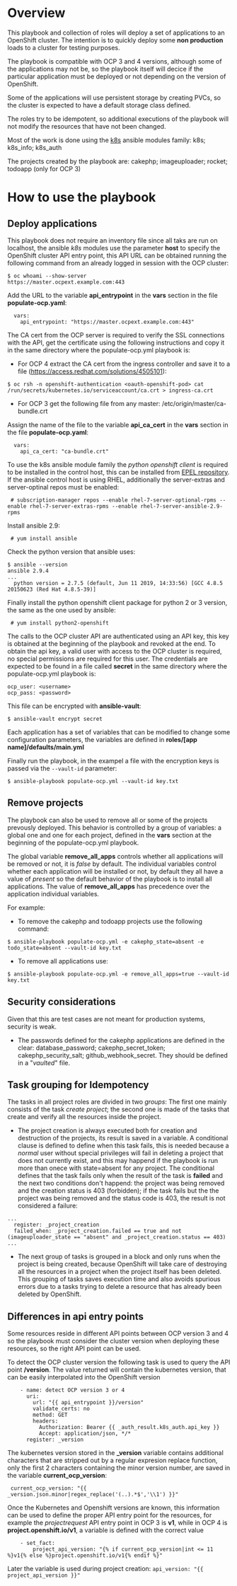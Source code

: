 # Overview

This playbook and collection of roles will deploy a set of applications to an OpenShift cluster.  The intention is to quickly deploy some **non production** loads to a cluster for testing purposes.

The playbook is compatible with OCP 3 and 4 versions, although some of the applications may not be, so the playbook itself will decice if the particular application must be deployed or not depending on the version of OpenShift. 

Some of the applications will use persistent storage by creating PVCs, so the cluster is expected to have a default storage class defined.

The roles try to be idempotent, so additional executions of the playbook will not modify the resources that have not been changed.

Most of the work is done using the [k8s](https://docs.ansible.com/ansible/latest/modules/k8s_module.html#k8s-module) ansible modules family: k8s; k8s_info; k8s_auth   

The projects created by the playbook are:  cakephp; imageuploader; rocket; todoapp (only for OCP 3)

# How to use the playbook

## Deploy applications

This playbook does not require an inventory file since all taks are run on localhost, the ansible _k8s_ modules use the parameter **host** to specify the OpenShift cluster API entry point, this API URL can be obtained running the following command from an already logged in session with the OCP cluster:

```
$ oc whoami --show-server
https://master.ocpext.example.com:443
```
Add the URL to the variable **api_entrypoint** in the **vars** section in the file **populate-ocp.yaml**:

```
  vars:
    api_entrypoint: "https://master.ocpext.example.com:443"
```

The CA cert from the OCP server is required to verify the SSL connections with the API, get the certificate using the following instructions and copy it in the same directory where the populate-ocp.yml playbook is:

* For OCP 4 extract the CA cert from the ingress controller and save it to a file (https://access.redhat.com/solutions/4505101):

```
$ oc rsh -n openshift-authentication <oauth-openshift-pod> cat /run/secrets/kubernetes.io/serviceaccount/ca.crt > ingress-ca.crt
```

* For OCP 3 get the following file from any master: /etc/origin/master/ca-bundle.crt

Assign the name of the file to the variable **api_ca_cert** in the **vars** section in the file **populate-ocp.yaml**:

```
  vars:
    api_ca_cert: "ca-bundle.crt"
```

To use the k8s ansible module family the _python openshift client_ is required to be installed in the control host, this can be installed from [EPEL repository](https://fedoraproject.org/wiki/EPEL). If the ansible control host is using RHEL, additionally the server-extras and server-optinal repos must be enabled:

```
 # subscription-manager repos --enable rhel-7-server-optional-rpms --enable rhel-7-server-extras-rpms --enable rhel-7-server-ansible-2.9-rpms
```

Install ansible 2.9:

```shell
 # yum install ansible 
```

Check the python version that ansible uses:

```
$ ansible --version
ansible 2.9.4
...
  python version = 2.7.5 (default, Jun 11 2019, 14:33:56) [GCC 4.8.5 20150623 (Red Hat 4.8.5-39)]
```

Finally install the python openshift client package for python 2 or 3 version, the same as the one used by ansible:

```
 # yum install python2-openshift
```

The calls to the OCP cluster API are authenticated using an API key, this key is obtained at the beginning of the playbook and revoked at the end.  To obtain the api key, a valid user with access to the OCP cluster is required, no special permissions are required for this user.  The credentials are expected to be found in a file called **secret** in the same directory where the populate-ocp.yml playbook is:

```
ocp_user: <username>
ocp_pass: <password>
```
This file can be encrypted with **ansible-vault**:

```
$ ansible-vault encrypt secret
```

Each application has a set of variables that can be modified to change some configuration parameters, the variables are defined in **roles/[app name]/defaults/main.yml**

Finally run the playbook, in the exampel a file with the encryption keys is passed via the `--vault-id` parameter:

```
$ ansible-playbook populate-ocp.yml --vault-id key.txt
```

## Remove projects

The playbook can also be used to remove all or some of the projects prevously deployed.  This behavior is controlled by a group of variables: a global one and one for each project, defined in the **vars** section at the beginning of the populate-ocp.yml playbook.  

The global variable **remove_all_apps** controls whether all applications will be removed or not, it is _false_ by default.   The individual variables control whether each application will be installed or not, by default they all have a value of _present_ so the default behavior of the playbook is to install all applications.  The value of **remove_all_apps** has precedence over the application individual variables.

For example:

* To remove the cakephp and todoapp projects use the following command:

```shell
$ ansible-playbook populate-ocp.yml -e cakephp_state=absent -e todo_state=absent --vault-id key.txt
```
* To remove all applications use:

```shell
$ ansible-playbook populate-ocp.yml -e remove_all_apps=true --vault-id key.txt
```

## Security considerations

Given that this are test cases are not meant for production systems, security is weak. 

* The passwords defined for the cakephp applications are defined in the clear: database_password; cakephp_secret_token; cakephp_security_salt; github_webhook_secret.  They should be defined in a "_vaulted_" file.

## Task grouping for Idempotency 

The tasks in all project roles are divided in two _groups_:  The first one mainly consists of the task _create project_; the second one is made of the tasks that create and verify all the resources inside the project.

* The project creation is always executed both for creation and destruction of the projects, its result is saved in a variable.  A conditional clause is defined to define when this task fails, this is needed because a _normal_ user without special privileges will fail in deleting a project that does not currently exist, and this may happend if the playbook is run more than onece with state=absent for any project.  The conditional defines that the task fails only when the result of the task is **failed** and the next two conditions don't happend: the project was being removed and the creation status is 403 (forbidden); if the task fails but the the project was being removed and the status code is 403, the result is not considered a failure:

```
...
  register: _project_creation
  failed_when: _project_creation.failed == true and not (imageuploader_state == "absent" and _project_creation.status == 403)
...
```

* The next group of tasks is grouped in a block and only runs when the project is being created, because OpenShift will take care of destroying all the resources in a project when the project itself has been deleted.  This grouping of tasks saves execution time and also avoids spurious errors due to a tasks trying to delete a resource that has already been deleted by OpenShift.

## Differences in api entry points

Some resources reside in different API points between OCP version 3 and 4 so the playbook must consider the cluster version when deploying these resources, so the right API point can be used.

To detect the OCP cluster version the following task is used to query the API point **/version**.  The value returned will contain the kubernetes version, that can be easily interpolated into the OpenShift version
```
    - name: detect OCP version 3 or 4
      uri:
        url: "{{ api_entrypoint }}/version"
        validate_certs: no
        method: GET
        headers:
          Authorization: Bearer {{ _auth_result.k8s_auth.api_key }}
          Accept: application/json, */*
      register: _version
```
The kubernetes version stored in the **_version** variable contains additional characters that are stripped out by a regular expresion replace function, only the first 2 characters containing the minor version number, are saved in the variable **current_ocp_version**:

```
 current_ocp_version: "{{ _version.json.minor|regex_replace('(..).*$','\\1') }}"
```

Once the Kubernetes and Openshift versions are known, this information can be used to define the proper API entry point for the resources, for example the _projectrequest_ API entry point in OCP 3 is **v1**, while in OCP 4 is **project.openshift.io/v1**, a variable is defined with the correct value

```
    - set_fact:
        project_api_version: "{% if current_ocp_version|int <= 11 %}v1{% else %}project.openshift.io/v1{% endif %}"
```

Later the variable is used during project creation: `api_version: "{{ project_api_version }}"`
